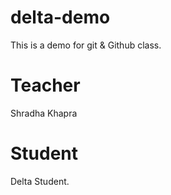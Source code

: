 # delta-demo
This is a demo for git &amp; Github class.

# Teacher
Shradha Khapra

# Student
Delta Student.
